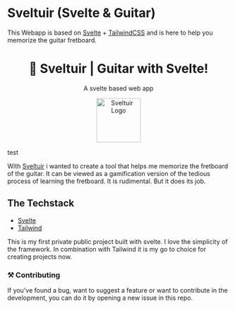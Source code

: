 # Sveltuir (Svelte & Guitar)

This Webapp is based on [Svelte](https://svelte.dev) + [TailwindCSS](https://tailwindcss.com) and is here to help you memorize the guitar fretboard. 
<h1 align="center">🎸 Sveltuir | Guitar with Svelte!</h1>
<p align="center">A svelte based web app</p>

<p align="center">
  <img src="https://sveltuir.xyz/assets/sveltuirLogo.png"
       width="100px"
     alt="Sveltuir Logo"
  />
</p>

test

With [Sveltuir](https://sveltuir.xyz) i wanted to create a tool that helps me memorize the fretboard of the guitar. It can be viewed as a gamification version of the tedious process of learning the fretboard. It is rudimental. But it does its job. 


## The Techstack
- [Svelte](https://svelte.dev/)
- [Tailwind](https://tailwindcss.com/)

This is my first private public project built with svelte. I love the simplicity of the framework. In combination with Tailwind it is my go to choice for creating projects now. 

### ⚒ Contributing 
If you've found a bug, want to suggest a feature or want to contribute in the development, you can do it by opening a new issue in this repo.
